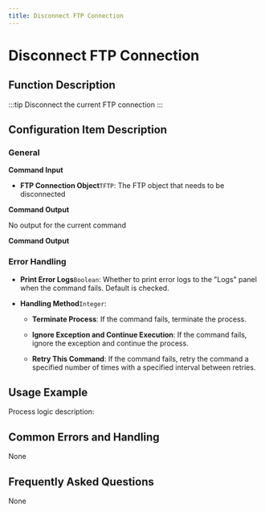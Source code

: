 ```yaml
---
title: Disconnect FTP Connection
---
```


# Disconnect FTP Connection

## Function Description

:::tip 
Disconnect the current FTP connection
:::

## Configuration Item Description

### General

**Command Input**

- **FTP Connection Object**`TFTP`: The FTP object that needs to be disconnected


**Command Output**

No output for the current command


**Command Output**

### Error Handling

- **Print Error Logs**`Boolean`: Whether to print error logs to the "Logs" panel when the command fails. Default is checked. 

- **Handling Method**`Integer`:

    - **Terminate Process**: If the command fails, terminate the process.

    - **Ignore Exception and Continue Execution**: If the command fails, ignore the exception and continue the process.

    - **Retry This Command**: If the command fails, retry the command a specified number of times with a specified interval between retries.

## Usage Example

Process logic description:

## Common Errors and Handling

None

## Frequently Asked Questions

None

